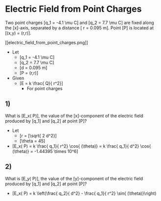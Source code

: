 # Electric Field from Point Charges

Two point charges \[q_1 = -4.1 \mu C\] and \[q_2 = 7.7 \mu C\]
are fixed along the \[x\]-axis, separated by a distance \[ r = 0.095 m\]. 
Point \[P\] is located at \[(x,y) = (r,r)\].

[[electric_field_from_point_charges.png]]

* Let
  * \[q_1 = -4.1 \mu C\]
  * \[q_2 = 7.7 \mu C\]
  * \[d = 0.095 m\]
  * \[P = (r,r)\]
* Given
  * \[E = k \frac{ Q}{ r^2}\]
      * For point charges

## 1)
What is \[E_x( P)\], the value of the \[x\]-component of the electric field 
produced by \[q_1\] and \[q_2\] at point \[P\]?

* Let
  * \[r = \[\sqrt{ 2 d^2}\]
  * \[\theta = 45\]
* \[E_x( P) = k \frac{ q_1}{ r^2} \cos{ (\theta)} 
    = k \frac{ q_1}{ d^2} \cos{ (\theta)} = -1.44395 \times 10^6\]

## 2)
What is \[E_y( P)\], the value of the \[y\]-component of the electric field 
produced by \[q_1\] and \[q_2\] at point \[P\]?

* \[E_x( P) = k \left(\frac{ q_2}{ d^2} - \frac{ q_1}{ r^2} \sin{ (\theta)}\right)
